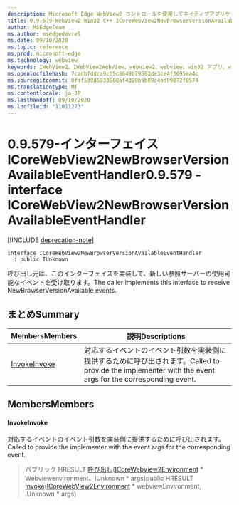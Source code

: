 ```yaml
---
description: Microsoft Edge WebView2 コントロールを使用してネイティブアプリケーションに web 技術 (HTML、CSS、JavaScript) を埋め込む
title: 0.9.579-WebView2 Win32 C++ ICoreWebView2NewBrowserVersionAvailableEventHandler
author: MSEdgeTeam
ms.author: msedgedevrel
ms.date: 09/10/2020
ms.topic: reference
ms.prod: microsoft-edge
ms.technology: webview
keywords: IWebView2、IWebView2WebView、webview2、webview、win32 アプリ、win32、edge、ICoreWebView2、ICoreWebView2Controller、browser control、edge html、ICoreWebView2NewBrowserVersionAvailableEventHandler
ms.openlocfilehash: 7cadbfddca9c05c8649b79503de3ce4f3695ea4c
ms.sourcegitcommit: 0faf538d5033508af4320b9b89c4ed99872f0574
ms.translationtype: MT
ms.contentlocale: ja-JP
ms.lasthandoff: 09/10/2020
ms.locfileid: "11011273"
---
```

# <span data-ttu-id="68b5c-104">0.9.579-インターフェイス ICoreWebView2NewBrowserVersionAvailableEventHandler</span><span class="sxs-lookup"><span data-stu-id="68b5c-104">0.9.579 - interface ICoreWebView2NewBrowserVersionAvailableEventHandler</span></span> 

[!INCLUDE [deprecation-note](../../includes/deprecation-note.md)]

```
interface ICoreWebView2NewBrowserVersionAvailableEventHandler
  : public IUnknown
```

<span data-ttu-id="68b5c-105">呼び出し元は、このインターフェイスを実装して、新しい参照サーバーの使用可能なイベントを受け取ります。</span><span class="sxs-lookup"><span data-stu-id="68b5c-105">The caller implements this interface to receive NewBrowserVersionAvailable events.</span></span>

## <span data-ttu-id="68b5c-106">まとめ</span><span class="sxs-lookup"><span data-stu-id="68b5c-106">Summary</span></span>

 <span data-ttu-id="68b5c-107">Members</span><span class="sxs-lookup"><span data-stu-id="68b5c-107">Members</span></span>                        | <span data-ttu-id="68b5c-108">説明</span><span class="sxs-lookup"><span data-stu-id="68b5c-108">Descriptions</span></span>
--------------------------------|---------------------------------------------
[<span data-ttu-id="68b5c-109">Invoke</span><span class="sxs-lookup"><span data-stu-id="68b5c-109">Invoke</span></span>](#invoke) | <span data-ttu-id="68b5c-110">対応するイベントのイベント引数を実装側に提供するために呼び出されます。</span><span class="sxs-lookup"><span data-stu-id="68b5c-110">Called to provide the implementer with the event args for the corresponding event.</span></span>

## <span data-ttu-id="68b5c-111">Members</span><span class="sxs-lookup"><span data-stu-id="68b5c-111">Members</span></span>

#### <span data-ttu-id="68b5c-112">Invoke</span><span class="sxs-lookup"><span data-stu-id="68b5c-112">Invoke</span></span> 

<span data-ttu-id="68b5c-113">対応するイベントのイベント引数を実装側に提供するために呼び出されます。</span><span class="sxs-lookup"><span data-stu-id="68b5c-113">Called to provide the implementer with the event args for the corresponding event.</span></span>

> <span data-ttu-id="68b5c-114">パブリック HRESULT [呼び出し](#invoke)([ICoreWebView2Environment](icorewebview2environment.md) \* Webviewenvironment、IUnknown \* args)</span><span class="sxs-lookup"><span data-stu-id="68b5c-114">public HRESULT [Invoke](#invoke)([ICoreWebView2Environment](icorewebview2environment.md) \* webviewEnvironment, IUnknown \* args)</span></span>

